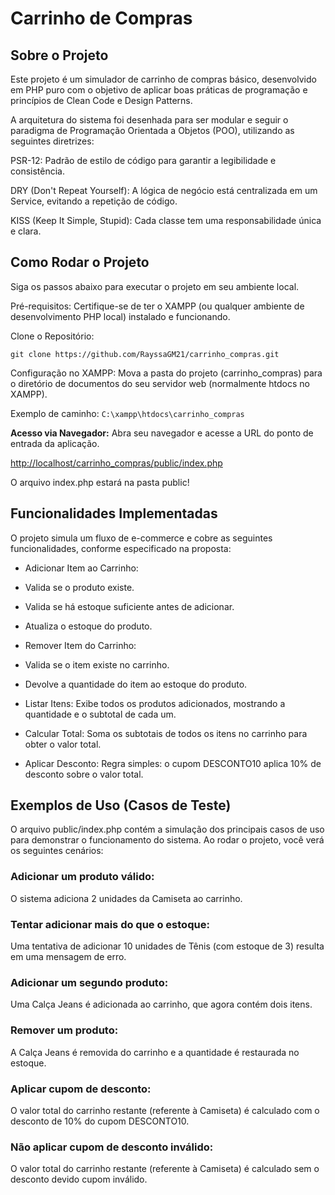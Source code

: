 # Carrinho de Compras

## Sobre o Projeto
Este projeto é um simulador de carrinho de compras básico, desenvolvido em PHP puro com o objetivo de aplicar boas práticas de programação e princípios de Clean Code e Design Patterns.

A arquitetura do sistema foi desenhada para ser modular e seguir o paradigma de Programação Orientada a Objetos (POO), utilizando as seguintes diretrizes:

PSR-12: Padrão de estilo de código para garantir a legibilidade e consistência.

DRY (Don't Repeat Yourself): A lógica de negócio está centralizada em um Service, evitando a repetição de código.

KISS (Keep It Simple, Stupid): Cada classe tem uma responsabilidade única e clara.


## Como Rodar o Projeto
Siga os passos abaixo para executar o projeto em seu ambiente local.

Pré-requisitos: Certifique-se de ter o XAMPP (ou qualquer ambiente de desenvolvimento PHP local) instalado e funcionando.

Clone o Repositório:


```
git clone https://github.com/RayssaGM21/carrinho_compras.git
```


Configuração no XAMPP: Mova a pasta do projeto (carrinho_compras) para o diretório de documentos do seu servidor web (normalmente htdocs no XAMPP).

Exemplo de caminho: `C:\xampp\htdocs\carrinho_compras`

**Acesso via Navegador:** Abra seu navegador e acesse a URL do ponto de entrada da aplicação.

[http://localhost/carrinho_compras/public/index.php](http://localhost/carrinho_compras/public/index.php)

O arquivo index.php estará na pasta public!

## Funcionalidades Implementadas
O projeto simula um fluxo de e-commerce e cobre as seguintes funcionalidades, conforme especificado na proposta:

* Adicionar Item ao Carrinho:

* Valida se o produto existe.

* Valida se há estoque suficiente antes de adicionar.

* Atualiza o estoque do produto.

* Remover Item do Carrinho:

* Valida se o item existe no carrinho.

* Devolve a quantidade do item ao estoque do produto.

* Listar Itens: Exibe todos os produtos adicionados, mostrando a quantidade e o subtotal de cada um.

* Calcular Total: Soma os subtotais de todos os itens no carrinho para obter o valor total.

* Aplicar Desconto: Regra simples: o cupom DESCONTO10 aplica 10% de desconto sobre o valor total.

## Exemplos de Uso (Casos de Teste)
O arquivo public/index.php contém a simulação dos principais casos de uso para demonstrar o funcionamento do sistema. Ao rodar o projeto, você verá os seguintes cenários:

### Adicionar um produto válido: 
O sistema adiciona 2 unidades da Camiseta ao carrinho.

### Tentar adicionar mais do que o estoque:
Uma tentativa de adicionar 10 unidades de Tênis (com estoque de 3) resulta em uma mensagem de erro.

### Adicionar um segundo produto: 
Uma Calça Jeans é adicionada ao carrinho, que agora contém dois itens.

### Remover um produto: 
A Calça Jeans é removida do carrinho e a quantidade é restaurada no estoque.

### Aplicar cupom de desconto: 
O valor total do carrinho restante (referente à Camiseta) é calculado com o desconto de 10% do cupom DESCONTO10.

### Não aplicar cupom de desconto inválido: 
O valor total do carrinho restante (referente à Camiseta) é calculado sem o desconto devido cupom inválido.
